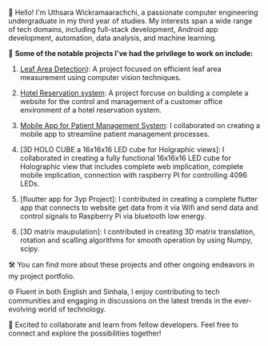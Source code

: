👋 Hello! I'm Uthsara Wickramaarachchi, a passionate computer engineering undergraduate in my third year of studies. My interests span a wide range of tech domains, including full-stack development, Android app development, automation, data analysis, and machine learning.

🚀 **Some of the notable projects I've had the privilege to work on include:**

1. [Leaf Area Detection](https://github.com/uthsaraiw/Complete-Hotel-Reservation-system)): A project focused on efficient leaf area measurement using computer vision techniques.

2. [Hotel Reservation system](https://your-portfolio-link](https://github.com/cepdnaclk/e19-co227-Mobile-app-to-measure-the-area-of-a-leaf-flower-or-fruit)): A project forcuse on building a complete a website for the control and management of a customer office environment of a hotel reservation system.

3. [Mobile App for Patient Management System](https://your-portfolio-link](https://github.com/cepdnaclk/e19-co225-Mobile-app-for-Inpatient-Management-System)): I collaborated on creating a mobile app to streamline patient management processes.
   
5. [3D HOLO CUBE a 16x16x16 LED cube for Holgraphic views]: I collaborated in creating a fully functional 16x16x16 LED cube for Holographic view that includes complete web implication, complete mobile implication, connection with raspberry PI for controlling 4096 LEDs.
   
7. [fluutter app for 3yp Project]: I contributed in creating a complete flutter app that connects to website get data from it via Wifi and send data and control signals to Raspberry Pi via bluetooth low energy.
   
9. [3D matrix maupulation]: I contributed in creating 3D matrix translation, rotation and scalling algorithms for smooth operation by using Numpy, scipy.





🛠️ You can find more about these projects and other ongoing endeavors in my project portfolio.

🌐 Fluent in both English and Sinhala, I enjoy contributing to tech communities and engaging in discussions on the latest trends in the ever-evolving world of technology.

🤝 Excited to collaborate and learn from fellow developers. Feel free to connect and explore the possibilities together!
